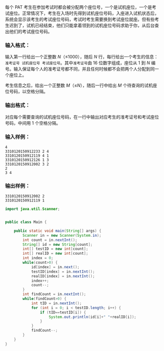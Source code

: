 每个 PAT 考生在参加考试时都会被分配两个座位号，一个是试机座位，一个是考试座位。正常情况下，考生在入场时先得到试机座位号码，入座进入试机状态后，系统会显示该考生的考试座位号码，考试时考生需要换到考试座位就座。但有些考生迟到了，试机已经结束，他们只能拿着领到的试机座位号码求助于你，从后台查出他们的考试座位号码。

### 输入格式：

输入第一行给出一个正整数 *N*（≤1000），随后 *N* 行，每行给出一个考生的信息：`准考证号 试机座位号 考试座位号`。其中`准考证号`由 16 位数字组成，座位从 1 到 *N* 编号。输入保证每个人的准考证号都不同，并且任何时候都不会把两个人分配到同一个座位上。

考生信息之后，给出一个正整数 *M*（≤*N*），随后一行中给出 *M* 个待查询的试机座位号码，以空格分隔。

### 输出格式：

对应每个需要查询的试机座位号码，在一行中输出对应考生的准考证号和考试座位号码，中间用 1 个空格分隔。

### 输入样例：

```in
4
3310120150912233 2 4
3310120150912119 4 1
3310120150912126 1 3
3310120150912002 3 2
2
3 4
```

### 输出样例：

```out
3310120150912002 2
3310120150912119 1
```

```java
import java.util.Scanner;


public class Main {

	public static void main(String[] args) {
		Scanner in = new Scanner(System.in);
		int count = in.nextInt();
		String[] id = new String[count];
		int[] testID = new int[count];
		int[] realID = new int[count];
		int index = 0;
		while(count>0) {
			id[index] = in.next();
			testID[index] = in.nextInt();
			realID[index] = in.nextInt();
			index++;
			count--;
		}
		int findCount = in.nextInt();
		while(findCount>0) {
			int tID = in.nextInt();
			for (int i = 0; i < testID.length; i++) {
				if (tID==testID[i]) {
					System.out.println(id[i]+" "+realID[i]);
				}
			}
			findCount--;
		}
	}	
}
```

